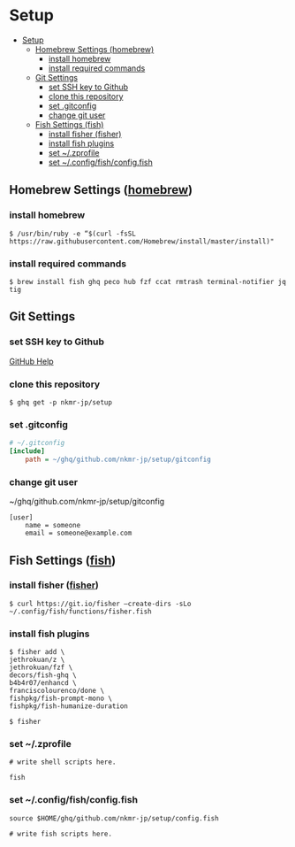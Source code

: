 <!-- @import "[TOC]" {cmd="toc" depthFrom=1 depthTo=6 orderedList=false} -->
# Setup

<!-- code_chunk_output -->

- [Setup](#setup)
  - [Homebrew Settings (homebrew)](#homebrew-settings-homebrew)
    - [install homebrew](#install-homebrew)
    - [install required commands](#install-required-commands)
  - [Git Settings](#git-settings)
    - [set SSH key to Github](#set-ssh-key-to-github)
    - [clone this repository](#clone-this-repository)
    - [set .gitconfig](#set-gitconfig)
    - [change git user](#change-git-user)
  - [Fish Settings (fish)](#fish-settings-fish)
    - [install fisher (fisher)](#install-fisher-fisher)
    - [install fish plugins](#install-fish-plugins)
    - [set ~/.zprofile](#set-zprofile)
    - [set ~/.config/fish/config.fish](#set-configfishconfigfish)

<!-- /code_chunk_output -->


## Homebrew Settings ([homebrew](https://brew.sh/index_ja))

### install homebrew

```shell
$ /usr/bin/ruby -e “$(curl -fsSL https://raw.githubusercontent.com/Homebrew/install/master/install)"
```

### install required commands

```shell
$ brew install fish ghq peco hub fzf ccat rmtrash terminal-notifier jq tig
```

## Git Settings

### set SSH key to Github

[GitHub Help](https://help.github.com/en/github/authenticating-to-github/generating-a-new-ssh-key-and-adding-it-to-the-ssh-agent)

### clone this repository
```shell
$ ghq get -p nkmr-jp/setup
```

### set .gitconfig
```ini
# ~/.gitconfig
[include]
    path = ~/ghq/github.com/nkmr-jp/setup/gitconfig
```

### change git user
~/ghq/github.com/nkmr-jp/setup/gitconfig
```
[user]
    name = someone
    email = someone@example.com
```

## Fish Settings ([fish](https://fishshell.com/))

### install fisher ([fisher](https://github.com/jorgebucaran/fisher))
```
$ curl https://git.io/fisher —create-dirs -sLo ~/.config/fish/functions/fisher.fish
``` 

### install fish plugins
```
$ fisher add \
jethrokuan/z \
jethrokuan/fzf \
decors/fish-ghq \
b4b4r07/enhancd \
franciscolourenco/done \
fishpkg/fish-prompt-mono \
fishpkg/fish-humanize-duration

$ fisher
```

### set ~/.zprofile
```shell
# write shell scripts here.

fish
```

### set ~/.config/fish/config.fish
```shell
source $HOME/ghq/github.com/nkmr-jp/setup/config.fish

# write fish scripts here.
```